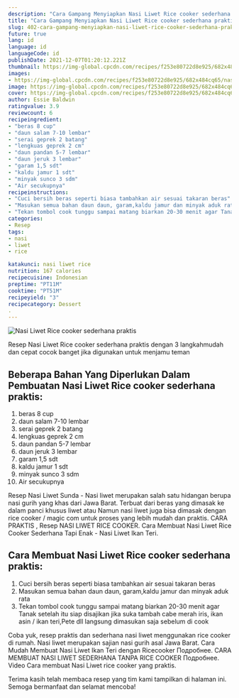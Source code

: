 ```yaml
---
description: "Cara Gampang Menyiapkan Nasi Liwet Rice cooker sederhana praktis, Menggugah Selera"
title: "Cara Gampang Menyiapkan Nasi Liwet Rice cooker sederhana praktis, Menggugah Selera"
slug: 402-cara-gampang-menyiapkan-nasi-liwet-rice-cooker-sederhana-praktis-menggugah-selera
future: true
lang: id
language: id
languageCode: id
publishDate: 2021-12-07T01:20:12.221Z 
thumbnail: https://img-global.cpcdn.com/recipes/f253e80722d8e925/682x484cq65/nasi-liwet-rice-cooker-sederhana-praktis-foto-resep-utama.png
images:
- https://img-global.cpcdn.com/recipes/f253e80722d8e925/682x484cq65/nasi-liwet-rice-cooker-sederhana-praktis-foto-resep-utama.png
image: https://img-global.cpcdn.com/recipes/f253e80722d8e925/682x484cq65/nasi-liwet-rice-cooker-sederhana-praktis-foto-resep-utama.png
cover: https://img-global.cpcdn.com/recipes/f253e80722d8e925/682x484cq65/nasi-liwet-rice-cooker-sederhana-praktis-foto-resep-utama.png
author: Essie Baldwin
ratingvalue: 3.9
reviewcount: 6
recipeingredient:
- "beras 8 cup"
- "daun salam 7-10 lembar"
- "serai geprek 2 batang"
- "lengkuas geprek 2 cm"
- "daun pandan 5-7 lembar"
- "daun jeruk 3 lembar"
- "garam 1,5 sdt"
- "kaldu jamur 1 sdt"
- "minyak sunco 3 sdm"
- "Air secukupnya"
recipeinstructions:
- "Cuci bersih beras seperti biasa tambahkan air sesuai takaran beras"
- "Masukan semua bahan daun daun, garam,kaldu jamur dan minyak aduk rata"
- "Tekan tombol cook tunggu sampai matang biarkan 20-30 menit agar Tanak setelah itu siap disajikan jika suka tambah cabe merah iris, ikan asin / ikan teri,Pete dll langsung dimasukan saja sebelum di cook"
categories:
- Resep
tags:
- nasi
- liwet
- rice

katakunci: nasi liwet rice 
nutrition: 167 calories
recipecuisine: Indonesian
preptime: "PT11M"
cooktime: "PT51M"
recipeyield: "3"
recipecategory: Dessert
. 
---
```



![Nasi Liwet Rice cooker sederhana praktis](https://img-global.cpcdn.com/recipes/f253e80722d8e925/682x484cq65/nasi-liwet-rice-cooker-sederhana-praktis-foto-resep-utama.png)

Resep Nasi Liwet Rice cooker sederhana praktis    dengan 3 langkahmudah dan cepat cocok banget jika digunakan untuk menjamu teman

<!--inarticleads1-->

## Beberapa Bahan Yang Diperlukan Dalam Pembuatan Nasi Liwet Rice cooker sederhana praktis:

1. beras 8 cup
1. daun salam 7-10 lembar
1. serai geprek 2 batang
1. lengkuas geprek 2 cm
1. daun pandan 5-7 lembar
1. daun jeruk 3 lembar
1. garam 1,5 sdt
1. kaldu jamur 1 sdt
1. minyak sunco 3 sdm
1. Air secukupnya

Resep Nasi Liwet Sunda - Nasi liwet merupakan salah satu hidangan berupa nasi gurih yang khas dari Jawa Barat. Terbuat dari beras yang dimasak ke dalam panci khusus liwet atau Namun nasi liwet juga bisa dimasak dengan rice cooker / magic com untuk proses yang lebih mudah dan praktis. CARA PRAKTIS , Resep NASI LIWET RICE COOKER. Cara Membuat Nasi Liwet Rice Cooker Sederhana Tapi Enak - Nasi Liwet Ikan Teri. 

<!--inarticleads2-->

## Cara Membuat Nasi Liwet Rice cooker sederhana praktis:

1. Cuci bersih beras seperti biasa tambahkan air sesuai takaran beras
1. Masukan semua bahan daun daun, garam,kaldu jamur dan minyak aduk rata
1. Tekan tombol cook tunggu sampai matang biarkan 20-30 menit agar Tanak setelah itu siap disajikan jika suka tambah cabe merah iris, ikan asin / ikan teri,Pete dll langsung dimasukan saja sebelum di cook


Coba yuk, resep praktis dan sederhana nasi liwet menggunakan rice cooker di rumah. Nasi liwet merupakan sajian nasi gurih asal Jawa Barat. Cara Mudah Membuat Nasi Liwet Ikan Teri dengan Ricecooker Подробнее. CARA MEMBUAT NASI LIWET SEDERHANA TANPA RICE COOKER Подробнее. Video Cara membuat Nasi Liwet rice cooker yang praktis. 

Terima kasih telah membaca resep yang tim kami tampilkan di halaman ini. Semoga bermanfaat dan selamat mencoba!
